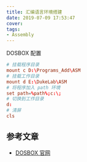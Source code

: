 ```yaml
---
title: 汇编语言环境搭建
date: 2019-07-09 17:53:47
cover:
tags:
- Assembly
---
```


<!-- more -->

DOSBOX 配置
```conf
# 挂载程序目录
mount c D:\Programs_Add\ASM
# 挂载工作目录
mount d E:\DukeLab\ASM
# 将程序加入 path 环境
set path=%path%;c:\;
# 切换到工作目录
d:
# 清屏
cls
```

## 参考文章

- [DOSBOX 官网](https://www.dosbox.com/)